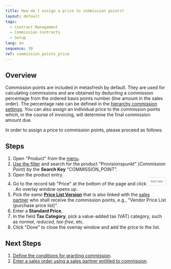 ```yaml
---
title: How do I assign a price to commission points?
layout: default
tags:
  - Contract Management
  - Commission Contracts
  - Setup
lang: en
sequence: 30
ref: commission_points_price
---
```


## Overview
Commission points are included in metasfresh by default. They are used for calculating commissions and are obtained by deducting a commission percentage from the ordered basis points number (line amount in the sales order). The percentage rate can be defined in the [hierarchy commission settings](Commission_conditons_details). You can also assign an individual price to the commission points which, in the course of invoicing, will determine the final commission amount due.

In order to assign a price to commission points, please proceed as follows:

## Steps
1. Open "Product" from the [menu](Menu).
1. [Use the filter](Filtering_function) and search for the product "Provisionspunkt" (*Commission Point*) by the **Search Key** "COMMISSION_POINT".
1. Open the product entry.
1. Go to the record tab "Price" at the bottom of the page and click !["Add new"](assets/Add_New_Button.png). An overlay window opens up.
1. Pick *the same* [**Price List Version**](Add_price-list-version) that is also linked with the [sales partner](Add_new_sales_partner) who shall receive the commission points, e.g., "Vendor Price List (purchase price list)".
1. Enter a **Standard Price**.
1. In the field **Tax Category**, pick a value-added tax (VAT) category, such as *normal*, *reduced*, *tax-free*, etc.
1. Click "Done" to close the overlay window and add the price to the list.

## Next Steps
1. [Define the conditions for granting commission](Commission_conditons_details).
1. [Enter a sales order using a sales partner entitled to commission](Salesorder_recording_sales_partner).
